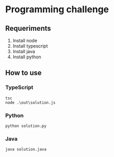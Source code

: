 # Programming challenge 

## Requeriments
   1. Install node
   2. Install typescript
   3. Install java
   4. Install python

## How to use
### TypeScript

```
tsc
node .\out\solution.js
```

### Python

```
python solution.py
```

### Java

```
java solution.java
```